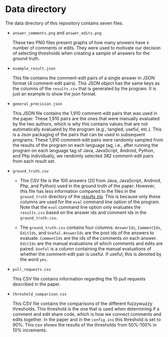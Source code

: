 # Data directory

The data directory of this repository contains seven files.

* `answer_comments.png` and `answer_edits.png`

    These two PNG files present graphs of how many answers have x number of comments or edits. They were used to motivate our decision of selecting thresholds when creating a sample of answers for the ground truth.

* `example_result.json`

    This file contains the comment-edit pairs of a single answer in JSON format (4 comment-edit pairs). This JSON object has the same keys as the columns of the `results.csv` that is generated by the program. It is just an example to show the json format.
    
* `general_precision.json`

    This JSON file contains the 1,910 comment-edit pairs that was used in the paper. These 1,910 pairs are the ones that were manually evaluated by the two authors, which is why this contains values that are not automatically evaluated by the program (e.g., tangled, useful, etc.). This is a Json packaging of the pairs that can be used in subsequent programs. These 1,910 comment-edit pairs were randomly sampled from the results of the program on each language tag, i.e., after running the program on each language tag of Java, JavaScript, Android, Python, and Php individually, we randomly selected 382 comment-edit pairs from each result set.
    
* `ground_truth.csv`

    * This CSV file is the 100 answers (20 from Java, JavaScript, Android, Php, and Python) used in the ground truth of the paper. However, this file has less information compared to the files in the `ground_truth` directory of the [results zip](https://zenodo.org/records/13952250). This is because only these columns are used for the `eval` command line option of the program. Note that the `eval` command line option only evaluates the `results.csv` based on the answer ids and comment ids in the `ground_truth.csv`.

    * The `ground_truth.csv` contains four columns: `AnswerIds`, `CommentIds`, `EditIds`, and `Useful`. `AnswerIds` are the post ids of the answers to evaluate. `CommentIds` are the ids of the comments on each answer. `EditIds` are the manual evaluations of which comments and edits are paired. `Useful` is a column containing the manual evaluations of whether the comment-edit pair is useful. If useful, this is denoted by the word `yes`.
    
* `pull_requests.csv`

    This CSV file contains information regarding the 15 pull requests described in the paper.
    
* `threshold_comparison.csv`

    This CSV file contains the comparisons of the different fuzzywuzzy thresholds. This threshold is the one that is used when determining if a comment and edit share code, which is how we connect comments and edits together. In the paper and in the `config.ini` this threshold is set to 90%. This csv shows the results of the thresholds from 50%-100% in 10% increments.
